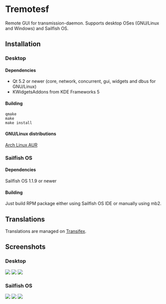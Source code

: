 # Tremotesf
Remote GUI for transmission-daemon. Supports desktop OSes (GNU/Linux and Windows) and Sailfish OS.

## Installation
### Desktop
#### Dependencies
- Qt 5.2 or newer (core, network, concurrent, gui, widgets and dbus for GNU/Linux)
- KWidgetsAddons from KDE Frameworks 5

#### Building
```
qmake
make
make install
```

#### GNU/Linux distributions
[Arch Linux AUR](https://aur.archlinux.org/packages/tremotesf)

### Sailfish OS
#### Dependencies
Sailfish OS 1.1.9 or newer
#### Building
Just build RPM package either using Sailfish OS IDE or manually using mb2.

## Translations
Translations are managed on [Transifex](https://www.transifex.com/equeim/tremotesf).

## Screenshots
### Desktop
![](http://i.imgur.com/b1qqVZ1.png)
![](http://i.imgur.com/dhopqqf.png)
![](http://i.imgur.com/FGEjDvC.png)
### Sailfish OS
![](http://i.imgur.com/pNVIpCm.png)
![](http://i.imgur.com/RCqDejT.png)
![](http://i.imgur.com/K3vs1sq.png)
